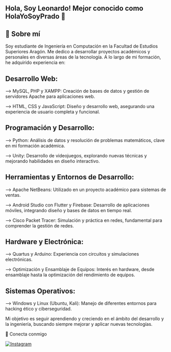 ## Hola, Soy Leonardo! Mejor conocido como HolaYoSoyPrado 👋

## 🚀 Sobre mí
Soy estudiante de Ingeniería en Computación en la Facultad de Estudios Superiores Aragón. Me dedico a desarrollar proyectos académicos y personales en diversas áreas de la tecnología. A lo largo de mi formación, he adquirido experiencia en:

## Desarrollo Web:

--> MySQL, PHP y XAMPP: Creación de bases de datos y gestión de servidores Apache para aplicaciones web. 

--> HTML, CSS y JavaScript: Diseño y desarrollo web, asegurando una experiencia de usuario completa y funcional.

## Programación y Desarrollo:

--> Python: Análisis de datos y resolución de problemas matemáticos, clave en mi formación académica.

--> Unity: Desarrollo de videojuegos, explorando nuevas técnicas y mejorando habilidades en diseño interactivo.

## Herramientas y Entornos de Desarrollo:

--> Apache NetBeans: Utilizado en un proyecto académico para sistemas de ventas.

--> Android Studio con Flutter y Firebase: Desarrollo de aplicaciones móviles, integrando diseño y bases de datos en tiempo real.

--> Cisco Packet Tracer: Simulación y práctica en redes, fundamental para comprender la gestión de redes.

## Hardware y Electrónica:

--> Quartus y Arduino: Experiencia con circuitos y simulaciones electrónicas.

--> Optimización y Ensamblaje de Equipos: Interés en hardware, desde ensamblaje hasta la optimización del rendimiento de equipos.

## Sistemas Operativos:

--> Windows y Linux (Ubuntu, Kali): Manejo de diferentes entornos para hacking ético y ciberseguridad.

Mi objetivo es seguir aprendiendo y creciendo en el ámbito del desarrollo y la ingeniería, buscando siempre mejorar y aplicar nuevas tecnologías.

🔗 Conecta conmigo
<p align="left"> <a href="https://www.instagram.com/holayosoyprado/" target="_blank"> <img alt="Instagram" src="https://img.shields.io/badge/Instagram-%23E4405F.svg?&style=for-the-badge&logo=Instagram&logoColor=white"/> </a> </p>